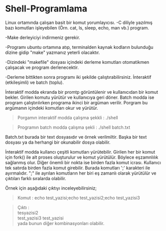 # Shell-Programlama
Linux ortamında çalışan basit bir komut yorumlayıcısı.
-C diliyle yazılmış bazı komutları işleyebilen (Örn. cat, ls, sleep, echo, man vb.) program.

-Make derleyiciyi indirmeniz gerekir.

-Programı ubuntu ortamına atıp, terminalden kaynak kodların bulunduğu dizine gidip "make" yazmanız yeterli olacaktır.

-Dizindeki "makefile" dosyası içindeki derleme komutları otomatikmen çalışacak ve program derlenecektir.

-Derleme bittikten sonra programı iki şekilde çalıştırabilirsiniz. İnteraktif (etkileşimli) ve batch (toplu).

İnteraktif modda ekranda bir promtp görüntülenir ve kullanıcıdan bir komut bekler. Girilen komutu yürütür ve kullanıcıya geri döner.
Batch modda ise program çalıştırılırken programa ikinci bir argüman verilir. Porgram bu argümanın içindeki komutları okur ve yürütür.

  >Porgamın interaktif modda çalışma şekkli : ./shell
  
  >Programın batch  modda çalışma şekli : ./shell batch.txt
  
Batch.txt burada bir text dosyasıdır ve örnek verilmiltir. Başka bir text dosyası ya da herhangi bir okunabilir dosya olabilir.

İnteraktif modda kullancı çeşitli komutları yürütebilir. Girilen her bir komut için fork() ile alt proses oluşturulur ve komut yürütülür. Böylece eşzamnlılık sağlanmış olur.
Diğer önemli  bir nokta ise birden fazla komut icrası. Kullanıcı tek satırda birden fazla komut girebilir. Burada komutları ';' karakteri ile ayırmalıdır.
";" ile ayrılan komutların her biri eş zamanlı olarak yürütülür ve çıktıları farklı sıralarda olabilir. 

Örnek için aşağıdaki çıktıyı inceleyebilirsiniz;

 >Komut : echo test_yazisi;echo test_yazisi2;echo test_yazisi3
 
 >Çıktı :  
 >tesyazisi2  
 >test_yazisi3
 >test_yazisi  
 >yada bunun diğer kombinasyonları olabilir.


